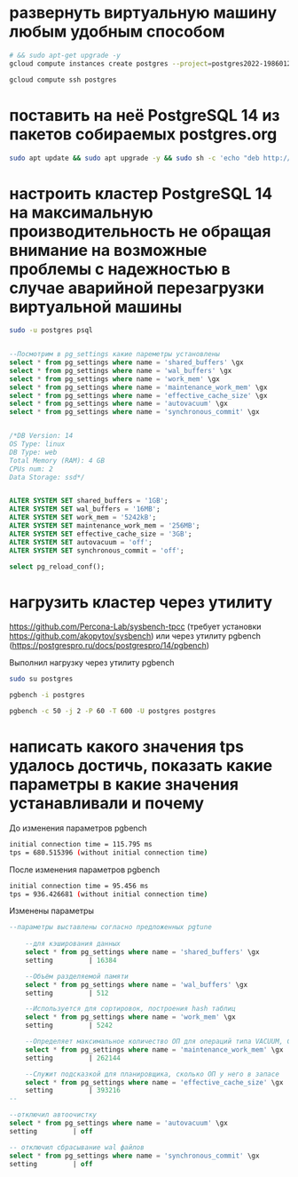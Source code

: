 # развернуть виртуальную машину любым удобным способом

```bash
# && sudo apt-get upgrade -y
gcloud compute instances create postgres --project=postgres2022-19860123 --zone=us-central1-a --machine-type=e2-medium --network-interface=network-tier=PREMIUM,subnet=default --maintenance-policy=MIGRATE --service-account=945627251304-compute@developer.gserviceaccount.com --scopes=https://www.googleapis.com/auth/devstorage.read_only,https://www.googleapis.com/auth/logging.write,https://www.googleapis.com/auth/monitoring.write,https://www.googleapis.com/auth/servicecontrol,https://www.googleapis.com/auth/service.management.readonly,https://www.googleapis.com/auth/trace.append --create-disk=auto-delete=yes,boot=yes,device-name=instance-1,image=projects/ubuntu-os-cloud/global/images/ubuntu-2004-focal-v20220303a,mode=rw,size=10,type=projects/postgres2022-19860123/zones/us-central1-a/diskTypes/pd-ssd --no-shielded-secure-boot --shielded-vtpm --shielded-integrity-monitoring --reservation-affinity=any
```

```bash
gcloud compute ssh postgres
```

# поставить на неё PostgreSQL 14 из пакетов собираемых postgres.org

```bash
sudo apt update && sudo apt upgrade -y && sudo sh -c 'echo "deb http://apt.postgresql.org/pub/repos/apt $(lsb_release -cs)-pgdg main" > /etc/apt/sources.list.d/pgdg.list' && wget --quiet -O - https://www.postgresql.org/media/keys/ACCC4CF8.asc | sudo apt-key add - && sudo apt-get update && sudo apt-get -y install postgresql-14
```

# настроить кластер PostgreSQL 14 на максимальную производительность не обращая внимание на возможные проблемы с надежностью в случае аварийной перезагрузки виртуальной машины

```bash
sudo -u postgres psql
```

```SQL

--Посмотрим в pg_settings какие пареметры установлены
select * from pg_settings where name = 'shared_buffers' \gx
select * from pg_settings where name = 'wal_buffers' \gx
select * from pg_settings where name = 'work_mem' \gx
select * from pg_settings where name = 'maintenance_work_mem' \gx
select * from pg_settings where name = 'effective_cache_size' \gx
select * from pg_settings where name = 'autovacuum' \gx
select * from pg_settings where name = 'synchronous_commit' \gx


/*DB Version: 14
OS Type: linux
DB Type: web
Total Memory (RAM): 4 GB
CPUs num: 2
Data Storage: ssd*/


ALTER SYSTEM SET shared_buffers = '1GB';
ALTER SYSTEM SET wal_buffers = '16MB';
ALTER SYSTEM SET work_mem = '5242kB';
ALTER SYSTEM SET maintenance_work_mem = '256MB';
ALTER SYSTEM SET effective_cache_size = '3GB';
ALTER SYSTEM SET autovacuum = 'off';
ALTER SYSTEM SET synchronous_commit = 'off';

select pg_reload_conf();
```

# нагрузить кластер через утилиту
https://github.com/Percona-Lab/sysbench-tpcc (требует установки
https://github.com/akopytov/sysbench) или через утилиту pgbench (https://postgrespro.ru/docs/postgrespro/14/pgbench)

Выполнил нагрузку через утилиту pgbench

```bash
sudo su postgres

pgbench -i postgres

pgbench -c 50 -j 2 -P 60 -T 600 -U postgres postgres
```

# написать какого значения tps удалось достичь, показать какие параметры в какие значения устанавливали и почему

До изменения параметров pgbench 

```bash
initial connection time = 115.795 ms
tps = 680.515396 (without initial connection time)
```

После изменения параметров pgbench

```bash
initial connection time = 95.456 ms
tps = 936.426681 (without initial connection time)
```

Изменены параметры

```sql
--параметры выставлены согласно предложенных pgtune
    
    --для кэширования данных
    select * from pg_settings where name = 'shared_buffers' \gx
    setting         | 16384

    --Объём разделяемой памяти
    select * from pg_settings where name = 'wal_buffers' \gx
    setting         | 512

    --Используется для сортировок, построения hash таблиц
    select * from pg_settings where name = 'work_mem' \gx
    setting         | 5242

    --Определяет максимальное количество ОП для операций типа VACUUM, CREATE INDEX, CREATE FOREIGN KEY.
    select * from pg_settings where name = 'maintenance_work_mem' \gx
    setting         | 262144

    --Служит подсказкой для планировщика, сколько ОП у него в запасе
    select * from pg_settings where name = 'effective_cache_size' \gx
    setting         | 393216
--

--отключил автоочистку
select * from pg_settings where name = 'autovacuum' \gx
setting         | off 

-- отключил сбрасывание wal файлов
select * from pg_settings where name = 'synchronous_commit' \gx
setting         | off

```